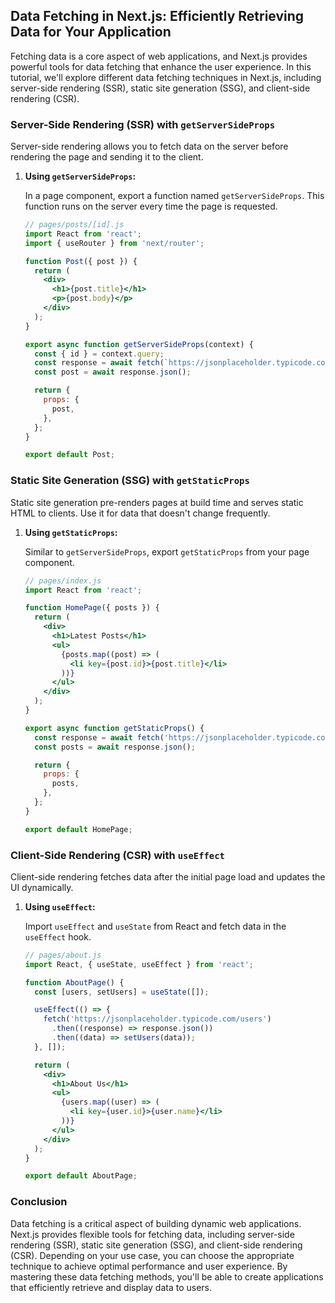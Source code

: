 ## Data Fetching in Next.js: Efficiently Retrieving Data for Your Application

Fetching data is a core aspect of web applications, and Next.js provides powerful tools for data fetching that enhance the user experience. In this tutorial, we'll explore different data fetching techniques in Next.js, including server-side rendering (SSR), static site generation (SSG), and client-side rendering (CSR).

### Server-Side Rendering (SSR) with `getServerSideProps`

Server-side rendering allows you to fetch data on the server before rendering the page and sending it to the client.

1. **Using `getServerSideProps`:**

   In a page component, export a function named `getServerSideProps`. This function runs on the server every time the page is requested.

   ```jsx
   // pages/posts/[id].js
   import React from 'react';
   import { useRouter } from 'next/router';

   function Post({ post }) {
     return (
       <div>
         <h1>{post.title}</h1>
         <p>{post.body}</p>
       </div>
     );
   }

   export async function getServerSideProps(context) {
     const { id } = context.query;
     const response = await fetch(`https://jsonplaceholder.typicode.com/posts/${id}`);
     const post = await response.json();

     return {
       props: {
         post,
       },
     };
   }

   export default Post;
   ```

### Static Site Generation (SSG) with `getStaticProps`

Static site generation pre-renders pages at build time and serves static HTML to clients. Use it for data that doesn't change frequently.

1. **Using `getStaticProps`:**

   Similar to `getServerSideProps`, export `getStaticProps` from your page component.

   ```jsx
   // pages/index.js
   import React from 'react';

   function HomePage({ posts }) {
     return (
       <div>
         <h1>Latest Posts</h1>
         <ul>
           {posts.map((post) => (
             <li key={post.id}>{post.title}</li>
           ))}
         </ul>
       </div>
     );
   }

   export async function getStaticProps() {
     const response = await fetch('https://jsonplaceholder.typicode.com/posts');
     const posts = await response.json();

     return {
       props: {
         posts,
       },
     };
   }

   export default HomePage;
   ```

### Client-Side Rendering (CSR) with `useEffect`

Client-side rendering fetches data after the initial page load and updates the UI dynamically.

1. **Using `useEffect`:**

   Import `useEffect` and `useState` from React and fetch data in the `useEffect` hook.

   ```jsx
   // pages/about.js
   import React, { useState, useEffect } from 'react';

   function AboutPage() {
     const [users, setUsers] = useState([]);

     useEffect(() => {
       fetch('https://jsonplaceholder.typicode.com/users')
         .then((response) => response.json())
         .then((data) => setUsers(data));
     }, []);

     return (
       <div>
         <h1>About Us</h1>
         <ul>
           {users.map((user) => (
             <li key={user.id}>{user.name}</li>
           ))}
         </ul>
       </div>
     );
   }

   export default AboutPage;
   ```

### Conclusion

Data fetching is a critical aspect of building dynamic web applications. Next.js provides flexible tools for fetching data, including server-side rendering (SSR), static site generation (SSG), and client-side rendering (CSR). Depending on your use case, you can choose the appropriate technique to achieve optimal performance and user experience. By mastering these data fetching methods, you'll be able to create applications that efficiently retrieve and display data to users.